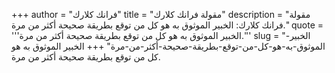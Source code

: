 +++
author = "فرانك كلارك"
title = "مقولة فرانك كلارك"
description = "مقولة فرانك كلارك: الخبير الموثوق به هو كل من توقع بطريقة صحيحة أكثر من مرة."
quote = '''الخبير الموثوق به هو كل من توقع بطريقة صحيحة أكثر من مرة.''' 
slug = "الخبير-الموثوق-به-هو-كل-من-توقع-بطريقة-صحيحة-أكثر-من-مرة"
+++
الخبير الموثوق به هو كل من توقع بطريقة صحيحة أكثر من مرة.
